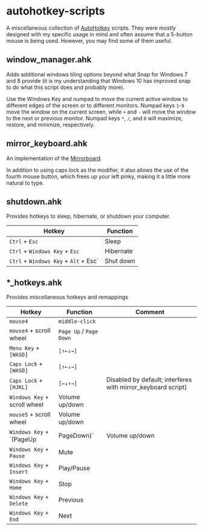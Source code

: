 # autohotkey-scripts
A miscellaneous collection of [AutoHotkey](http://ahkscript.org/) scripts. They were mostly designed with my specific usage in mind and often assume that a 5-button mouse is being used. However, you may find some of them useful.

## window_manager.ahk
Adds additional windows tiling options beyond what Snap for Windows 7 and 8 provide (it is my understanding that Windows 10 has improved snap to do what this script does and probably more).

Use the Windows Key and numpad to move the current active window to different edges of the screen or to different monitors. Numpad keys `1`-`9` move the window on the current screen, while `+` and `-` will move the window to the next or previous monitor. Numpad keys `*`, `/`, and `0` will maximize, restore, and minimize, respectively.

## mirror_keyboard.ahk
An implementation of the [Mirrorboard](http://blog.xkcd.com/2007/08/14/mirrorboard-a-one-handed-keyboard-layout-for-the-lazy/).

In addition to using caps lock as the modifier, it also allows the use of the fourth mouse button, which frees up your left pinky, making it a little more natural to type.

## shutdown.ahk
Provides hotkeys to sleep, hibernate, or shutdown your computer.

Hotkey | Function
-------|---------
`Ctrl` + `Esc` | Sleep
`Ctrl` + `Windows Key` + `Esc` | Hibernate
`Ctrl` + `Windows Key` + `Alt` + Esc` | Shut down

## *_hotkeys.ahk
Provides miscellaneous hotkeys and remappings

Hotkey | Function | Comment
-------|----------|--------
`mouse4` | `middle-click` 
`mouse4` + scroll wheel | `Page Up` / `Page Down`
`Menu Key` + `[WASD]` | `[↑←↓→]`
`Caps Lock` + `[WASD]` | `[↑←↓→]`
`Caps Lock` + `[HJKL]` | `[←↓↑→]` | Disabled by default; interferes with mirror_keyboard script)
`Windows Key` + scroll wheel | Volume up/down
`mouse5` + scroll wheel | Volume up/down
`Windows Key` + `(PageUp|PageDown)` | Volume up/down
`Windows Key` + `Pause` | Mute
`Windows Key` + `Insert` | Play/Pause
`Windows Key` + `Home` | Stop
`Windows Key` + `Delete` | Previous
`Windows Key` + `End` | Next
